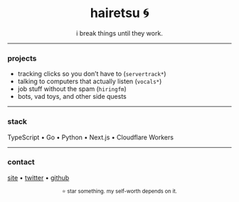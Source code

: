 <h1 align="center">hairetsu 🌀</h1>
<p align="center">
  i break things until they work.
</p>

---

### projects
- tracking clicks so you don’t have to (`servertrack*`)  
- talking to computers that actually listen (`vocals*`)  
- job stuff without the spam (`hiringfm`)  
- bots, vad toys, and other side quests

---

### stack
TypeScript • Go • Python • Next.js • Cloudflare Workers

---

### contact
[site](https://hairetsu.com) • [twitter](https://twitter.com/hairetsu) • [github](https://github.com/hairetsucodes)

<p align="center">
  <sub>⭐ star something. my self-worth depends on it.</sub>
</p>
